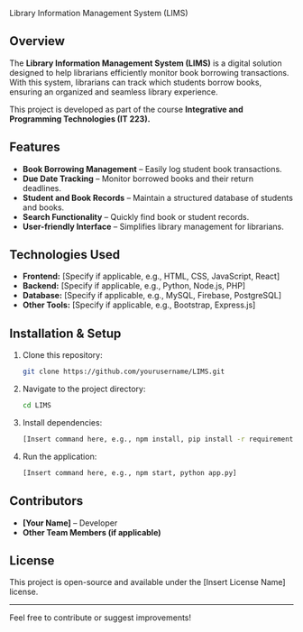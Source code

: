 Library Information Management System (LIMS)

## Overview
The **Library Information Management System (LIMS)** is a digital solution designed to help librarians efficiently monitor book borrowing transactions. With this system, librarians can track which students borrow books, ensuring an organized and seamless library experience.

This project is developed as part of the course **Integrative and Programming Technologies (IT 223).**

## Features
- **Book Borrowing Management** – Easily log student book transactions.
- **Due Date Tracking** – Monitor borrowed books and their return deadlines.
- **Student and Book Records** – Maintain a structured database of students and books.
- **Search Functionality** – Quickly find book or student records.
- **User-friendly Interface** – Simplifies library management for librarians.

## Technologies Used
- **Frontend:** [Specify if applicable, e.g., HTML, CSS, JavaScript, React]
- **Backend:** [Specify if applicable, e.g., Python, Node.js, PHP]
- **Database:** [Specify if applicable, e.g., MySQL, Firebase, PostgreSQL]
- **Other Tools:** [Specify if applicable, e.g., Bootstrap, Express.js]

## Installation & Setup
1. Clone this repository:
   ```sh
   git clone https://github.com/yourusername/LIMS.git
   ```
2. Navigate to the project directory:
   ```sh
   cd LIMS
   ```
3. Install dependencies:
   ```sh
   [Insert command here, e.g., npm install, pip install -r requirements.txt]
   ```
4. Run the application:
   ```sh
   [Insert command here, e.g., npm start, python app.py]
   ```

## Contributors
- **[Your Name]** – Developer
- **Other Team Members (if applicable)**

## License
This project is open-source and available under the [Insert License Name] license.

---
Feel free to contribute or suggest improvements!

